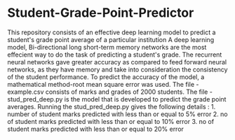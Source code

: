 # Student-Grade-Point-Predictor
This repository consists of an effective deep learning model to predict a student's grade point average of a particular institution 
A deep learning model, Bi-directional long short-term memory networks are the most effecient way to do the task of predicting a student's grade. The recurrent neural networks gave greater accuracy as compared to feed forward neural networks, as they have memory and take into consideration the consistency of the student performance.
To predict the accuracy of the model, a mathematical method-root mean square error was used.
The file - example.csv consists of marks and grades of 2000 students.
The file - stud_pred_deep.py is the model that is developed to predict the grade point averages.
Running the stud_pred_deep.py gives the following details : 1. number of student marks predicted with less than or equal to 5% error 2. no of student marks predicted with less than or equal to 10% error 3. no of student marks predicted with less than or equal to 20% error 
